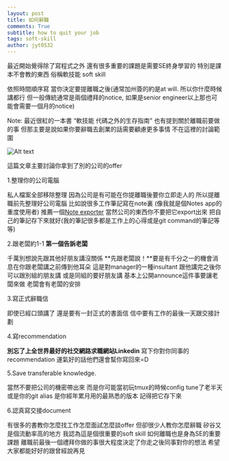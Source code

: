 ```yaml
---
layout: post
title: 如何辭職
comments: True 
subtitle: how to quit your job
tags: soft-skill
author: jyt0532
---
```


最近開始覺得除了寫程式之外 還有很多重要的課題是需要SE終身學習的
特別是課本不會教的東西 俗稱軟技能 soft skill 


依照時間順序寫 當你決定要提離職之後(通常加州簽的約是at will. 所以你什麼時候講都行 但一般傳統通常是兩個禮拜的notice, 如果是senior engineer以上那也可能會需要一個月的notice)

Note: 最近很紅的一本書 “軟技能 代碼之外的生存指南” 也有提到關於離職前要做的事 但那主要是說如果你要辭職去創業的話需要顧慮更多事情 不在這裡的討論範圍 

![Alt text](https://img5.doubanio.com/lpic/s28889106.jpg)

這篇文章主要討論你拿到了別的公司的offer

1.整理你的公司電腦

私人檔案全部移除整理 因為公司是有可能在你提離職後要你立即走人的 
所以提離職前先整理好公司電腦 
比如說很多工作筆記寫在note裏 (像我就是個Notes app的重度使用者) 推薦一個[Note exporter](http://writeapp.net/notesexporter/) 
當然公司的東西你不要把它export出來 
把自己的筆記存下來就好(我的筆記很多都是工作上的心得或是git command的筆記等等)

2.跟老闆約1-1 **第一個告訴老闆**

千萬別想說先跟其他好朋友講沒關係 **先跟老闆說！**要是有千分之一的機會消息在你跟老闆講之前傳到他耳朵 這是對manager的一種insultant 跟他講完之後你可以跟別組的朋友講 或是同組的要好朋友講 基本上公開announce這件事要讓老闆來做 老闆會有老闆的安排

3.寫正式辭職信 

即使已經口頭講了 還是要有一封正式的書面信 信中要有工作的最後一天跟交接計劃 

4.寫recommendation 

**別忘了上全世界最好的社交網路求職網站Linkedin** 寫下你對你同事的recommendation 
運氣好的話他們還會幫你寫回來=D

5.Save transferable knowledge.

當然不要把公司的機密帶出來 而是你可能當初玩tmux的時候config tune了老半天 
或是你的git alias 是你經年累月用的最熟悉的版本 記得把它存下來  

6.認真寫交接document 


有很多的書教你怎麼找工作怎麼面試怎麼談offer 但卻很少人教你怎麼辭職 
矽谷又是個流動率高的地方
我認為這是個很重要的soft skill 
如何離職也是身為SE的重要課題
離職前最後一個禮拜你做的事很大程度決定了你走之後同事對你的想法
希望大家都能好好的跟曾經說再見
